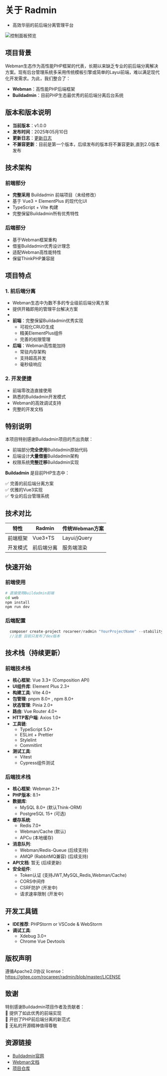 # 关于 Radmin
 * 高效华丽的前后端分离管理平台

<img alt="控制面板预览" src="https://gitee.com/rocareer/radmin/blob/master/public/static/images/preview/s_dashboard_1.png" title="控制面板预览"/>

## 项目背景

Webman生态作为高性能PHP框架的代表，长期以来缺乏专业的前后端分离解决方案。现有后台管理系统多采用传统模板引擎或简单的Layui前端，难以满足现代化开发需求。为此，我们整合了：

- **Webman**：高性能PHP后端框架
- **Buildadmin**：目前PHP生态最优秀的前后端分离后台系统


## 版本和版本说明
- **当前版本**：v1.0.0
- **发布时间**：2025年05月10日
- **更新日志**：[更新日志](https://gitee.com/rocareer/radmin/blob/master/CHANGELOG.md)
- **不兼容更新**：目前是第一个版本，后续发布的版本将不兼容更新,直到2.0版本发布


## 技术架构

### 前端部分
- **完整采用** Buildadmin 前端项目（未经修改）
- 基于 Vue3 + ElementPlus 的现代化UI
- TypeScript + Vite 构建
- 完整保留Buildadmin所有优秀特性

### 后端部分
- 基于Webman框架重构
- 借鉴Buildadmin优秀设计理念
- 适配Webman高性能特性
- 保留ThinkPHP兼容层

## 项目特点

### 1. 前后端分离
- Webman生态中为数不多的专业级前后端分离方案
- 提供开箱即用的管理平台解决方案
- 
- **前端**：完整保留Buildadmin优秀实现
    - 可视化CRUD生成
    - 精美ElementPlus组件
    - 完善的权限管理
- **后端**：Webman高性能加持
    - 常驻内存架构
    - 支持超高并发
    - 毫秒级响应

### 2. 开发便捷
- 前端零改造直接使用
- 熟悉的Buildadmin开发模式
- Webman的高效调试支持
- 完整的开发文档

## 特别说明

本项目特别感谢Buildadmin项目的杰出贡献：

- 前端部分**完全使用**Buildadmin原始代码
- 后端设计**大量借鉴**Buildadmin架构
- 权限系统**完整迁移**Buildadmin实现


**Buildadmin** 是目前PHP生态中：

✅ 完善的前后端分离方案  
✅ 优雅的Vue3实现  
✅ 专业的后台管理系统

## 技术对比

| 特性        | Radmin  | 传统Webman方案 |
|------------|---------|----------------|
| 前端框架    | Vue3+TS | Layui/jQuery   |
| 开发模式    | 前后端分离   | 服务端渲染     |


## 快速开始

### 前端使用
```bash
# 直接使用Buildadmin前端
cd web
npm install
npm run dev
```

### 后端配置
```php
  composer create-project rocareer/radmin "YourProjectName" --stability=dev
  //注意 目前只发布了dev版本

```


## 技术栈（持续更新）

### 前端技术栈
- **核心框架**: Vue 3.3+ (Composition API)
- **UI组件库**: Element Plus 2.3+
- **构建工具**: Vite 4.0+
- **包管理**: pnpm 8.0+ , npm 8.0+
- **状态管理**: Pinia 2.0+
- **路由**: Vue Router 4.0+
- **HTTP客户端**: Axios 1.0+
- **工具链**:
    - TypeScript 5.0+
    - ESLint + Prettier
    - Stylelint
    - Commitlint
- **测试工具**:
    - Vitest
    - Cypress组件测试

### 后端技术栈
- **核心框架**: Webman 2.1+
- **PHP版本**: 8.1+
- **数据库**:
    - MySQL 8.0+ (默认Think-ORM)
    - PostgreSQL 15+ (可选)
- **缓存系统**:
    - Redis 7.0+
    - Webman/Cache (默认)
    - APCu (本地缓存)
- **消息队列**:
    - Webman/Redis-Queue (后续支持)
    - AMQP (RabbitMQ兼容) (后续支持)
- **API文档**:
    暂无 (后续更新)
- **安全组件**:
    - Token认证 (支持JWT,MySQL,Redis,Webman/Cache)
    - CORS中间件
    - CSRF防护 (开发中)
    - 请求速率限制 (开发中)

## 开发工具链
- **IDE推荐**: PHPStorm or VSCode & WebStorm
- **调试工具**:
    - Xdebug 3.0+
    - Chrome Vue Devtools



## 版权声明

遵循Apache2.0协议  license：https://gitee.com/rocareer/radmin/blob/master/LICENSE


## 致谢

特别感谢Buildadmin项目作者及贡献者：  
🔹 提供了如此优秀的前端实现  
🔹 开创了PHP前后端分离的新范式  
🔹 无私的开源精神值得尊敬

## 资源链接

- [Buildadmin官网](https://www.buildadmin.com)
- [Webman文档](https://www.workerman.net/doc/webman)
- [项目仓库](https://gitee.com/rocareer/radmin)
